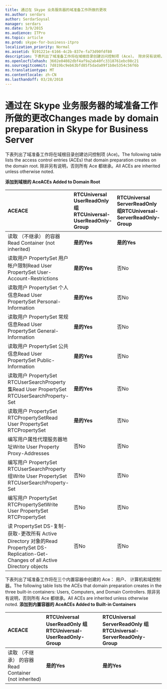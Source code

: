 ```yaml
---
title: 通过在 Skype 业务服务器的域准备工作所做的更改
ms.author: serdars
author: SerdarSoysal
manager: serdars
ms.date: 3/9/2015
ms.audience: ITPro
ms.topic: article
ms.prod: skype-for-business-itpro
localization_priority: Normal
ms.assetid: 9191221e-6166-4c2b-837e-fa73d90fdf80
description: 下表列出了域准备工作将在域根目录创建访问控制项 (Ace)。 除非另有说明，否则所有 Ace 都继承。
ms.openlocfilehash: 3602e04082dbf4af9a2ab40fc3318761ebc08c21
ms.sourcegitcommit: 7d819bc9eb63bfd85f5dada09f1b8e5354c56f6b
ms.translationtype: MT
ms.contentlocale: zh-CN
ms.lasthandoff: 03/28/2018
---
```

# <a name="changes-made-by-domain-preparation-in-skype-for-business-server"></a><span data-ttu-id="8386a-104">通过在 Skype 业务服务器的域准备工作所做的更改</span><span class="sxs-lookup"><span data-stu-id="8386a-104">Changes made by domain preparation in Skype for Business Server</span></span>
 
<span data-ttu-id="8386a-105">下表列出了域准备工作将在域根目录创建访问控制项 (Ace)。</span><span class="sxs-lookup"><span data-stu-id="8386a-105">The following table lists the access control entries (ACEs) that domain preparation creates on the domain root.</span></span> <span data-ttu-id="8386a-106">除非另有说明，否则所有 Ace 都继承。</span><span class="sxs-lookup"><span data-stu-id="8386a-106">All ACEs are inherited unless otherwise noted.</span></span>
  
<span data-ttu-id="8386a-107">**添加到域根的 Ace**</span><span class="sxs-lookup"><span data-stu-id="8386a-107">**ACEs Added to Domain Root**</span></span>

|<span data-ttu-id="8386a-108">**ACE**</span><span class="sxs-lookup"><span data-stu-id="8386a-108">**ACE**</span></span>|<span data-ttu-id="8386a-109">**RTCUniversal UserReadOnly 组**</span><span class="sxs-lookup"><span data-stu-id="8386a-109">**RTCUniversal-UserReadOnly-Group**</span></span>|<span data-ttu-id="8386a-110">**RTCUniversal ServerReadOnly 组**</span><span class="sxs-lookup"><span data-stu-id="8386a-110">**RTCUniversal-ServerReadOnly-Group**</span></span>|<span data-ttu-id="8386a-111">**RTCUniversal UserAdmins**</span><span class="sxs-lookup"><span data-stu-id="8386a-111">**RTCUniversal-UserAdmins**</span></span>|<span data-ttu-id="8386a-112">**RTCHSUniversal 服务**</span><span class="sxs-lookup"><span data-stu-id="8386a-112">**RTCHSUniversal-Services**</span></span>|<span data-ttu-id="8386a-113">**经过身份验证的用户**</span><span class="sxs-lookup"><span data-stu-id="8386a-113">**Authenticated-Users**</span></span>|
|:-----|:-----|:-----|:-----|:-----|:-----|
|<span data-ttu-id="8386a-114">读取 （不继承） 的容器</span><span class="sxs-lookup"><span data-stu-id="8386a-114">Read Container (not inherited)</span></span>  <br/> |<span data-ttu-id="8386a-115">**是的**</span><span class="sxs-lookup"><span data-stu-id="8386a-115">**Yes**</span></span> <br/> |<span data-ttu-id="8386a-116">**是的**</span><span class="sxs-lookup"><span data-stu-id="8386a-116">**Yes**</span></span> <br/> |<span data-ttu-id="8386a-117">否</span><span class="sxs-lookup"><span data-stu-id="8386a-117">No</span></span>  <br/> |<span data-ttu-id="8386a-118">否</span><span class="sxs-lookup"><span data-stu-id="8386a-118">No</span></span>  <br/> |<span data-ttu-id="8386a-119">否</span><span class="sxs-lookup"><span data-stu-id="8386a-119">No</span></span>  <br/> |
|<span data-ttu-id="8386a-120">读取用户 PropertySet 用户帐户限制</span><span class="sxs-lookup"><span data-stu-id="8386a-120">Read User PropertySet User-Account-Restrictions</span></span>  <br/> |<span data-ttu-id="8386a-121">**是的**</span><span class="sxs-lookup"><span data-stu-id="8386a-121">**Yes**</span></span> <br/> |<span data-ttu-id="8386a-122">否</span><span class="sxs-lookup"><span data-stu-id="8386a-122">No</span></span>  <br/> |<span data-ttu-id="8386a-123">否</span><span class="sxs-lookup"><span data-stu-id="8386a-123">No</span></span>  <br/> |<span data-ttu-id="8386a-124">否</span><span class="sxs-lookup"><span data-stu-id="8386a-124">No</span></span>  <br/> |<span data-ttu-id="8386a-125">否</span><span class="sxs-lookup"><span data-stu-id="8386a-125">No</span></span>  <br/> |
|<span data-ttu-id="8386a-126">读取用户 PropertySet 个人信息</span><span class="sxs-lookup"><span data-stu-id="8386a-126">Read User PropertySet Personal-Information</span></span>  <br/> |<span data-ttu-id="8386a-127">**是的**</span><span class="sxs-lookup"><span data-stu-id="8386a-127">**Yes**</span></span> <br/> |<span data-ttu-id="8386a-128">否</span><span class="sxs-lookup"><span data-stu-id="8386a-128">No</span></span>  <br/> |<span data-ttu-id="8386a-129">否</span><span class="sxs-lookup"><span data-stu-id="8386a-129">No</span></span>  <br/> |<span data-ttu-id="8386a-130">否</span><span class="sxs-lookup"><span data-stu-id="8386a-130">No</span></span>  <br/> |<span data-ttu-id="8386a-131">否</span><span class="sxs-lookup"><span data-stu-id="8386a-131">No</span></span>  <br/> |
|<span data-ttu-id="8386a-132">读取用户 PropertySet 常规信息</span><span class="sxs-lookup"><span data-stu-id="8386a-132">Read User PropertySet General-Information</span></span>  <br/> |<span data-ttu-id="8386a-133">**是的**</span><span class="sxs-lookup"><span data-stu-id="8386a-133">**Yes**</span></span> <br/> |<span data-ttu-id="8386a-134">否</span><span class="sxs-lookup"><span data-stu-id="8386a-134">No</span></span>  <br/> |<span data-ttu-id="8386a-135">否</span><span class="sxs-lookup"><span data-stu-id="8386a-135">No</span></span>  <br/> |<span data-ttu-id="8386a-136">否</span><span class="sxs-lookup"><span data-stu-id="8386a-136">No</span></span>  <br/> |<span data-ttu-id="8386a-137">否</span><span class="sxs-lookup"><span data-stu-id="8386a-137">No</span></span>  <br/> |
|<span data-ttu-id="8386a-138">读取用户 PropertySet 公共信息</span><span class="sxs-lookup"><span data-stu-id="8386a-138">Read User PropertySet Public-Information</span></span>  <br/> |<span data-ttu-id="8386a-139">**是的**</span><span class="sxs-lookup"><span data-stu-id="8386a-139">**Yes**</span></span> <br/> |<span data-ttu-id="8386a-140">否</span><span class="sxs-lookup"><span data-stu-id="8386a-140">No</span></span>  <br/> |<span data-ttu-id="8386a-141">否</span><span class="sxs-lookup"><span data-stu-id="8386a-141">No</span></span>  <br/> |<span data-ttu-id="8386a-142">否</span><span class="sxs-lookup"><span data-stu-id="8386a-142">No</span></span>  <br/> |<span data-ttu-id="8386a-143">否</span><span class="sxs-lookup"><span data-stu-id="8386a-143">No</span></span>  <br/> |
|<span data-ttu-id="8386a-144">读取用户 PropertySet RTCUserSearchProperty 集</span><span class="sxs-lookup"><span data-stu-id="8386a-144">Read User PropertySet RTCUserSearchProperty-Set</span></span>  <br/> |<span data-ttu-id="8386a-145">**是的**</span><span class="sxs-lookup"><span data-stu-id="8386a-145">**Yes**</span></span> <br/> |<span data-ttu-id="8386a-146">否</span><span class="sxs-lookup"><span data-stu-id="8386a-146">No</span></span>  <br/> |<span data-ttu-id="8386a-147">否</span><span class="sxs-lookup"><span data-stu-id="8386a-147">No</span></span>  <br/> |<span data-ttu-id="8386a-148">否</span><span class="sxs-lookup"><span data-stu-id="8386a-148">No</span></span>  <br/> |<span data-ttu-id="8386a-149">**是的**</span><span class="sxs-lookup"><span data-stu-id="8386a-149">**Yes**</span></span> <br/> |
|<span data-ttu-id="8386a-150">读取用户 PropertySet RTCPropertySet</span><span class="sxs-lookup"><span data-stu-id="8386a-150">Read User PropertySet RTCPropertySet</span></span>  <br/> |<span data-ttu-id="8386a-151">**是的**</span><span class="sxs-lookup"><span data-stu-id="8386a-151">**Yes**</span></span> <br/> |<span data-ttu-id="8386a-152">否</span><span class="sxs-lookup"><span data-stu-id="8386a-152">No</span></span>  <br/> |<span data-ttu-id="8386a-153">否</span><span class="sxs-lookup"><span data-stu-id="8386a-153">No</span></span>  <br/> |<span data-ttu-id="8386a-154">否</span><span class="sxs-lookup"><span data-stu-id="8386a-154">No</span></span>  <br/> |<span data-ttu-id="8386a-155">否</span><span class="sxs-lookup"><span data-stu-id="8386a-155">No</span></span>  <br/> |
|<span data-ttu-id="8386a-156">编写用户属性代理服务器地址</span><span class="sxs-lookup"><span data-stu-id="8386a-156">Write User Property Proxy-Addresses</span></span>  <br/> |<span data-ttu-id="8386a-157">否</span><span class="sxs-lookup"><span data-stu-id="8386a-157">No</span></span>  <br/> |<span data-ttu-id="8386a-158">否</span><span class="sxs-lookup"><span data-stu-id="8386a-158">No</span></span>  <br/> |<span data-ttu-id="8386a-159">**是的**</span><span class="sxs-lookup"><span data-stu-id="8386a-159">**Yes**</span></span> <br/> |<span data-ttu-id="8386a-160">否</span><span class="sxs-lookup"><span data-stu-id="8386a-160">No</span></span>  <br/> |<span data-ttu-id="8386a-161">否</span><span class="sxs-lookup"><span data-stu-id="8386a-161">No</span></span>  <br/> |
|<span data-ttu-id="8386a-162">编写用户 PropertySet RTCUserSearchProperty 组</span><span class="sxs-lookup"><span data-stu-id="8386a-162">Write User PropertySet RTCUserSearchProperty-Set</span></span>  <br/> |<span data-ttu-id="8386a-163">否</span><span class="sxs-lookup"><span data-stu-id="8386a-163">No</span></span>  <br/> |<span data-ttu-id="8386a-164">否</span><span class="sxs-lookup"><span data-stu-id="8386a-164">No</span></span>  <br/> |<span data-ttu-id="8386a-165">**是的**</span><span class="sxs-lookup"><span data-stu-id="8386a-165">**Yes**</span></span> <br/> |<span data-ttu-id="8386a-166">否</span><span class="sxs-lookup"><span data-stu-id="8386a-166">No</span></span>  <br/> |<span data-ttu-id="8386a-167">否</span><span class="sxs-lookup"><span data-stu-id="8386a-167">No</span></span>  <br/> |
|<span data-ttu-id="8386a-168">编写用户 PropertySet RTCPropertySet</span><span class="sxs-lookup"><span data-stu-id="8386a-168">Write User PropertySet RTCPropertySet</span></span>  <br/> |<span data-ttu-id="8386a-169">否</span><span class="sxs-lookup"><span data-stu-id="8386a-169">No</span></span>  <br/> |<span data-ttu-id="8386a-170">否</span><span class="sxs-lookup"><span data-stu-id="8386a-170">No</span></span>  <br/> |<span data-ttu-id="8386a-171">**是的**</span><span class="sxs-lookup"><span data-stu-id="8386a-171">**Yes**</span></span> <br/> |<span data-ttu-id="8386a-172">否</span><span class="sxs-lookup"><span data-stu-id="8386a-172">No</span></span>  <br/> |<span data-ttu-id="8386a-173">否</span><span class="sxs-lookup"><span data-stu-id="8386a-173">No</span></span>  <br/> |
|<span data-ttu-id="8386a-174">读 PropertySet DS-复制-获取-更改所有 Active Directory 对象的</span><span class="sxs-lookup"><span data-stu-id="8386a-174">Read PropertySet DS-Replication-Get-Changes of all Active Directory objects</span></span>  <br/> |<span data-ttu-id="8386a-175">否</span><span class="sxs-lookup"><span data-stu-id="8386a-175">No</span></span>  <br/> |<span data-ttu-id="8386a-176">否</span><span class="sxs-lookup"><span data-stu-id="8386a-176">No</span></span>  <br/> |<span data-ttu-id="8386a-177">否</span><span class="sxs-lookup"><span data-stu-id="8386a-177">No</span></span>  <br/> |<span data-ttu-id="8386a-178">**是的**</span><span class="sxs-lookup"><span data-stu-id="8386a-178">**Yes**</span></span> <br/> |<span data-ttu-id="8386a-179">否</span><span class="sxs-lookup"><span data-stu-id="8386a-179">No</span></span>  <br/> |
   
<span data-ttu-id="8386a-180">下表列出了域准备工作将在三个内置容器中创建的 Ace： 用户、 计算机和域控制器。</span><span class="sxs-lookup"><span data-stu-id="8386a-180">The following table lists the ACEs that domain preparation creates in the three built-in containers: Users, Computers, and Domain Controllers.</span></span> <span data-ttu-id="8386a-181">除非另有说明，否则所有 Ace 都继承。</span><span class="sxs-lookup"><span data-stu-id="8386a-181">All ACEs are inherited unless otherwise noted.</span></span>
<span data-ttu-id="8386a-182">**添加到内置容器的 Ace**</span><span class="sxs-lookup"><span data-stu-id="8386a-182">**ACEs Added to Built-in Containers**</span></span>

|<span data-ttu-id="8386a-183">**ACE**</span><span class="sxs-lookup"><span data-stu-id="8386a-183">**ACE**</span></span>|<span data-ttu-id="8386a-184">**RTCUniversal UserReadOnly 组**</span><span class="sxs-lookup"><span data-stu-id="8386a-184">**RTCUniversal-UserReadOnly-Group**</span></span>|<span data-ttu-id="8386a-185">**RTCUniversal ServerReadOnly 组**</span><span class="sxs-lookup"><span data-stu-id="8386a-185">**RTCUniversal-ServerReadOnly-Group**</span></span>|
|:-----|:-----|:-----|
|<span data-ttu-id="8386a-186">读取 （不继承） 的容器</span><span class="sxs-lookup"><span data-stu-id="8386a-186">Read Container (not inherited)</span></span>  <br/> |<span data-ttu-id="8386a-187">**是的**</span><span class="sxs-lookup"><span data-stu-id="8386a-187">**Yes**</span></span> <br/> |<span data-ttu-id="8386a-188">**是的**</span><span class="sxs-lookup"><span data-stu-id="8386a-188">**Yes**</span></span> <br/> |
   

